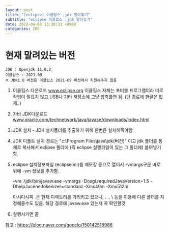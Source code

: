 ```yaml
---
layout: post
title: "[eclipse] 이클립스 ,jdk 말아놓기"
subtitle: "eclipse 이클립스 ,jdk 말아놓기"
date: 2022-04-08 13:30:31 +0900
categories: IDE
---
```


# 현재 말려있는 버전
	JDK : Openjdk 11.0.2
	이클립스 : 2021-09
	※ JDK1.8 버전은 이클립스 2021-09 버전에서 지원해주지 않음


1. 이클립스 다운로드 www.eclipse.org 
	이클립스 자체는 포터블 프로그램이라 따로 작업이 필요치 않고
	USB나 기타 저장소에 그냥 압축풀면 됨.
	(단 경로에 한글은 없게..)

2. 자바 JDK다운로드 www.oracle.com/technetwork/java/javase/downloads/index.html

3. JDK 설치 - JDK 설치폴더를 추출하기 위해 한번은 설치해줘야함

4. JDK 디폴트 설치 경로는 "c:\Program Files\java\jdk(버전)" 이고 jdk 폴더를 통채로 복사해서
	eclipse 폴더에 (즉 eclipse 실행파일이 있는 그 폴더에) 붙여넣기함.

5. eclipse 설치정보파일 (eclipse.ini)를 메모장 등으로 열어서 -vmargs구문 바로 위에 -vm 정보를 추가함.

	-vm
	.\jdk\bin\javaw.exe
	-vmargs
	-Dosgi.requiredJavaVersion=1.5
	-Dhelp.lucene.tokenizer=standard
	-Xms40m
	-Xmx512m


	아시다시피 .은 현재 디렉토리를 가리키고 있으니, . .. \ 등을 이용해 다른 폴더를 지정해줄수도 있음.
	해당 경로에 javaw.exe 있는지 꼭 확인할것

 

6. 실행시키면 끝



참고 : https://blog.naver.com/gooclo/150142516986
